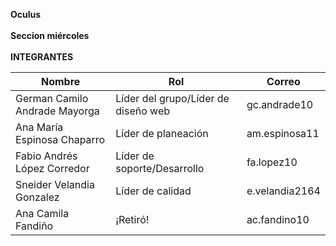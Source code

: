 ﻿<b>Oculus</b>
<br><br>
<b>Seccion miércoles </b> 
<br><br>
<b>INTEGRANTES</b>
<br>

| Nombre                        | Rol                           | Correo         | 
|-------------------------------|-------------------------------|----------------|
| German Camilo Andrade Mayorga | Líder del grupo/Líder de diseño web   | gc.andrade10   | 
| Ana María Espinosa Chaparro   | Líder de planeación           | am.espinosa11  | 
| Fabio Andrés López Corredor   | Líder de soporte/Desarrollo            | fa.lopez10     |
| Sneider Velandia Gonzalez     | Líder de calidad              | e.velandia2164 | 
| Ana Camila Fandiño            | ¡Retiró!            | ac.fandino10   |
